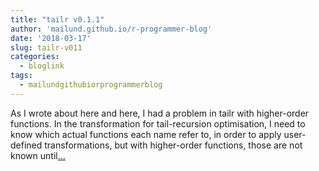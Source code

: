 ```yaml
---
title: "tailr v0.1.1"
author: 'mailund.github.io/r-programmer-blog'
date: '2018-03-17'
slug: tailr-v011
categories:
  - bloglink
tags:
  - mailundgithubiorprogrammerblog
---
```


As I wrote about here and here, I had a problem in tailr with higher-order functions. In the transformation for tail-recursion optimisation, I need to know which actual functions each name refer to, in order to apply user-defined transformations, but with higher-order functions, those are not known until[... <i class="fas fa-external-link-alt"></i>](https://mailund.github.io/r-programmer-blog/2018/03/17/tailr-v0.1.1/)

